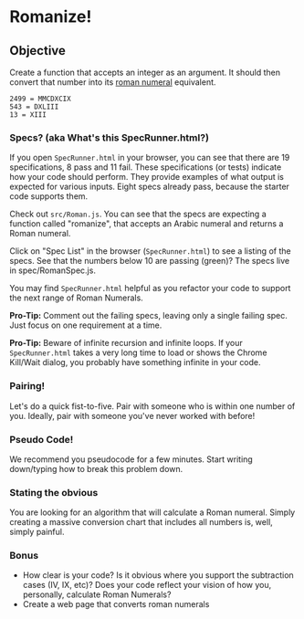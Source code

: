 <!--9:05 10 minutes -->

# Romanize!

## Objective
Create a function that accepts an integer as an argument. It should then convert that number into its [roman numeral](https://en.wikipedia.org/wiki/Roman_numerals) equivalent.

```
2499 = MMCDXCIX
543 = DXLIII
13 = XIII
```

### Specs? (aka What's this SpecRunner.html?)

If you open `SpecRunner.html` in your browser, you can see that there are 19 specifications, 8 pass and 11 fail.  These specifications (or tests) indicate how your code should perform.  They provide examples of what output is expected for various inputs. Eight specs already pass, because the starter code supports them.

Check out `src/Roman.js`.  You can see that the specs are expecting a function called "romanize", that accepts an Arabic numeral and returns a Roman numeral.

Click on "Spec List" in the browser (`SpecRunner.html`) to see a listing of the specs. See that the numbers below 10 are passing (green)?  The specs live in spec/RomanSpec.js.

You may find `SpecRunner.html` helpful as you refactor your code to support the next range of Roman Numerals.

**Pro-Tip:** Comment out the failing specs, leaving only a single failing spec.  Just focus on one requirement at a time.

**Pro-Tip:** Beware of infinite recursion and infinite loops.  If your `SpecRunner.html` takes a very long time to load or shows the Chrome Kill/Wait dialog, you probably have something infinite in your code.

### Pairing!

Let's do a quick fist-to-five.  Pair with someone who is within one number of you.  Ideally, pair with someone you've never worked with before!

<!--9:15 5 minutes -->

### Pseudo Code!

We recommend you pseudocode for a few minutes. Start writing down/typing how to break this problem down.

### Stating the obvious

You are looking for an algorithm that will calculate a Roman numeral.  Simply creating a massive conversion chart that includes all numbers is, well, simply painful.

<!--9:20 20 minutes Code out solution -->

### Bonus

- How clear is your code?  Is it obvious where you support the subtraction cases (IV, IX, etc)?  Does your code reflect your vision of how you, personally, calculate Roman Numerals?
- Create a web page that converts roman numerals
